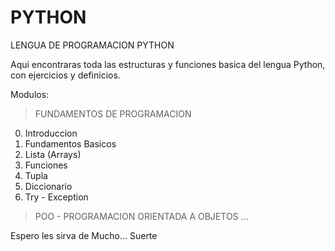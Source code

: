 # PYTHON
LENGUA DE PROGRAMACION PYTHON

Aqui encontraras toda las estructuras y funciones basica del lengua Python, con ejercicios y definicios.

Modulos:
>FUNDAMENTOS DE PROGRAMACION
0. Introduccion
1. Fundamentos Basicos
2. Lista (Arrays)
3. Funciones
4. Tupla
5. Diccionario
6. Try - Exception
>POO - PROGRAMACION ORIENTADA A OBJETOS
...


Espero les sirva de Mucho... Suerte